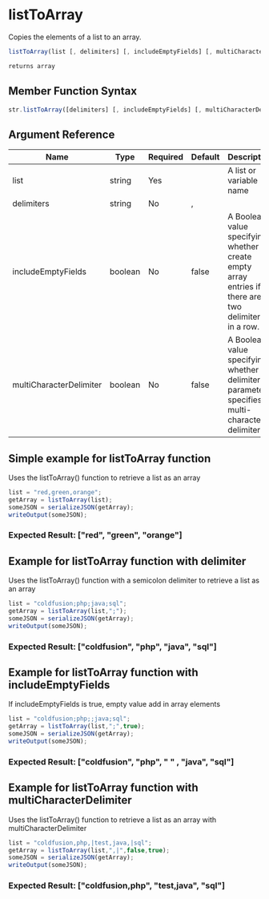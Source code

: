 # listToArray

Copies the elements of a list to an array.

```javascript
listToArray(list [, delimiters] [, includeEmptyFields] [, multiCharacterDelimiter])
```

```javascript
returns array
```

## Member Function Syntax

```javascript
str.listToArray([delimiters] [, includeEmptyFields] [, multiCharacterDelimiter])
```

## Argument Reference

| Name | Type | Required | Default | Description |
| --- | --- | --- | --- | --- |
| list | string | Yes |  | A list or variable name |
| delimiters | string | No | , |  |
| includeEmptyFields | boolean | No | false | A Boolean value specifying whether to create empty array entries if there are two delimiters in a row. |
| multiCharacterDelimiter | boolean | No | false | A Boolean value specifying whether the delimiters parameter specifies a multi-character delimiter. |

## Simple example for listToArray function

Uses the listToArray() function to retrieve a list as an array

```javascript
list = "red,green,orange";
getArray = listToArray(list);
someJSON = serializeJSON(getArray);
writeOutput(someJSON);
```

### Expected Result: ["red", "green", "orange"]

## Example for listToArray function with delimiter

Uses the listToArray() function with a semicolon delimiter to retrieve a list as an array

```javascript
list = "coldfusion;php;java;sql";
getArray = listToArray(list,";");
someJSON = serializeJSON(getArray);
writeOutput(someJSON);
```

### Expected Result: ["coldfusion", "php", "java", "sql"]

## Example for listToArray function with includeEmptyFields

If includeEmptyFields is true, empty value add in array elements

```javascript
list = "coldfusion;php;;java;sql";
getArray = listToArray(list,";",true);
someJSON = serializeJSON(getArray);
writeOutput(someJSON);
```

### Expected Result: ["coldfusion", "php", " " , "java", "sql"]

## Example for listToArray function with multiCharacterDelimiter

Uses the listToArray() function to retrieve a list as an array with multiCharacterDelimiter

```javascript
list = "coldfusion,php,|test,java,|sql";
getArray = listToArray(list,",|",false,true);
someJSON = serializeJSON(getArray);
writeOutput(someJSON);
```

### Expected Result: ["coldfusion,php", "test,java", "sql"]
